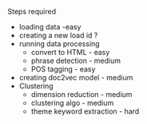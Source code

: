 Steps required
- loading data -easy
- creating a new load id ?
- running data processing 
   - convert to HTML - easy
   - phrase detection - medium
   - POS tagging - easy
- creating doc2vec model - medium
- Clustering 
  - dimension reduction - medium
  - clustering algo - medium
  - theme keyword extraction - hard   